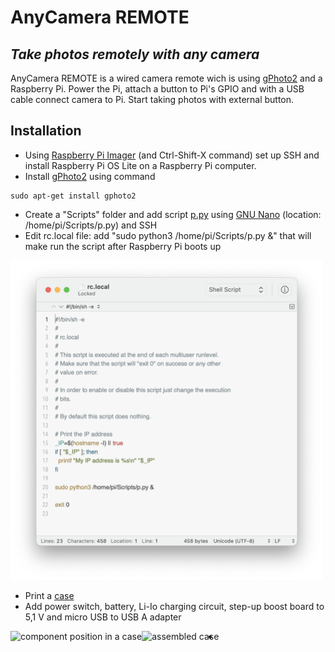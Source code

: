 # AnyCamera REMOTE
## _Take photos remotely with any camera_

AnyCamera REMOTE is a wired camera remote wich is using [gPhoto2] and a Raspberry Pi. Power the Pi, attach a button to Pi's GPIO and with a USB cable connect camera to Pi. Start taking photos with external button.  

## Installation

- Using [Raspberry Pi Imager] (and Ctrl-Shift-X command) set up SSH and install Raspberry Pi OS Lite on a Raspberry Pi computer.
- Install [gPhoto2] using command 
```
sudo apt-get install gphoto2
```
- Create a "Scripts" folder and add script [p.py] using [GNU Nano] (location: /home/pi/Scripts/p.py) and SSH
- Edit rc.local file: add "sudo python3 /home/pi/Scripts/p.py &" that will make run the script after Raspberry Pi boots up

<img src="https://github.com/Kub1V/AnyCamera-REMOTE/blob/main/Images/rclocal_image.png?raw=true" alt="rc.local file opened in text editor" width="500"/>

- Print a [case]
- Add power switch, battery, Li-Io charging circuit, step-up boost board to 5,1 V and micro USB to USB A adapter

<img src="https://github.com/Kub1V/AnyCamera-REMOTE/blob/main/Images/img_2.jpg?raw=true" alt="component position in a case" height="300" align="left"/>
<img src="https://github.com/Kub1V/AnyCamera-REMOTE/blob/main/Images/img_1.jpg?raw=true" alt="assembled case" height="300" align="left"/>

- 


[gPhoto2]: <http://gphoto.org>
[Raspberry Pi Imager]: <https://www.raspberrypi.com/software/>
[p.py]: <https://github.com/Kub1V/AnyCamera-REMOTE/blob/main/Code/p.py>
[GNU Nano]: <https://www.nano-editor.org>
[case]: <https://www.prusaprinters.org/cs/prints/153947-box-for-raspberry-pi-zero-battery-and-buttons/files>